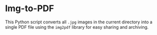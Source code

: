 # Img-to-PDF
This Python script converts all `.jpg` images in the current directory into a single PDF file using the `img2pdf` library for easy sharing and archiving.
